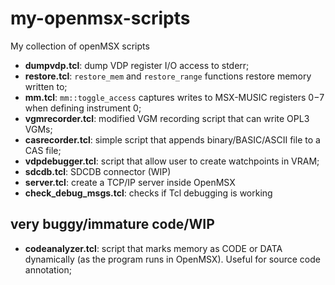 # my-openmsx-scripts
My collection of openMSX scripts

* **dumpvdp.tcl**: dump VDP register I/O access to stderr;
* **restore.tcl**: `restore_mem` and `restore_range` functions restore memory written to;
* **mm.tcl**: `mm::toggle_access` captures writes to MSX-MUSIC registers $0-$7 when defining instrument 0;
* **vgmrecorder.tcl**: modified VGM recording script that can write OPL3 VGMs;
* **casrecorder.tcl**: simple script that appends binary/BASIC/ASCII file to a CAS file;
* **vdpdebugger.tcl**: script that allow user to create watchpoints in VRAM;
* **sdcdb.tcl**: SDCDB connector (WIP)
* **server.tcl**: create a TCP/IP server inside OpenMSX
* **check_debug_msgs.tcl**: checks if Tcl debugging is working

## very buggy/immature code/WIP
* **codeanalyzer.tcl**: script that marks memory as CODE or DATA dynamically (as the program runs in OpenMSX). Useful for source code annotation;
